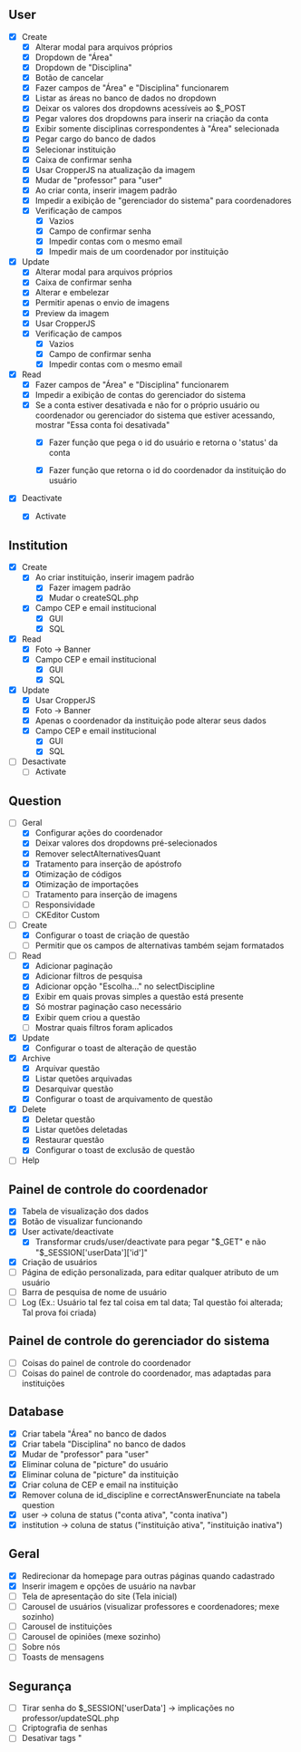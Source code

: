 ## User
- [X] Create
	- [X] Alterar modal para arquivos próprios
	- [X] Dropdown de "Área"
	- [X] Dropdown de "Disciplina"
	- [X] Botão de cancelar
	- [X] Fazer campos de "Área" e "Disciplina" funcionarem
	- [X] Listar as áreas no banco de dados no dropdown
	- [X] Deixar os valores dos dropdowns acessíveis ao $_POST
	- [X] Pegar valores dos dropdowns para inserir na criação da conta
	- [X] Exibir somente disciplinas correspondentes à "Área" selecionada
	- [X] Pegar cargo do banco de dados
	- [X] Selecionar instituição
	- [X] Caixa de confirmar senha
	- [X] Usar CropperJS na atualização da imagem
	- [X] Mudar de "professor" para "user"
	- [X] Ao criar conta, inserir imagem padrão	
	- [X] Impedir a exibição de "gerenciador do sistema" para coordenadores
	- [X] Verificação de campos
		- [X] Vazios
		- [X] Campo de confirmar senha
		- [X] Impedir contas com o mesmo email
		- [X] Impedir mais de um coordenador por instituição
	
- [X] Update
	- [X] Alterar modal para arquivos próprios
	- [X] Caixa de confirmar senha
	- [X] Alterar e embelezar
	- [X] Permitir apenas o envio de imagens
	- [X] Preview da imagem
	- [X] Usar CropperJS
	- [X] Verificação de campos
		- [X] Vazios
		- [X] Campo de confirmar senha
		- [X] Impedir contas com o mesmo email

- [X] Read
	- [X] Fazer campos de "Área" e "Disciplina" funcionarem
	- [X] Impedir a exibição de contas do gerenciador do sistema
	- [X] Se a conta estiver desativada e não for o próprio usuário ou coordenador ou gerenciador do sistema que estiver acessando, mostrar "Essa conta foi desativada"
		- [X] Fazer função que pega o id do usuário e retorna o 'status' da conta
		- [X] Fazer função que retorna o id do coordenador da instituição do usuário


- [X] Deactivate
	- [X] Activate


## Institution
- [X] Create
	- [X] Ao criar instituição, inserir imagem padrão
		- [X] Fazer imagem padrão
		- [X] Mudar o createSQL.php
	- [X] Campo CEP e email institucional
		- [X] GUI
		- [X] SQL

- [X] Read
	- [X] Foto -> Banner
	- [X] Campo CEP e email institucional
		- [X] GUI
		- [X] SQL

- [X] Update
	- [X] Usar CropperJS
	- [X] Foto -> Banner
	- [X] Apenas o coordenador da instituição pode alterar seus dados
	- [X] Campo CEP e email institucional
		- [X] GUI
		- [X] SQL

- [ ] Desactivate
	- [ ] Activate

## Question
- [ ] Geral
	- [X] Configurar ações do coordenador
	- [X] Deixar valores dos dropdowns pré-selecionados
	- [X] Remover selectAlternativesQuant
	- [X] Tratamento para inserção de apóstrofo
	- [X] Otimização de códigos
	- [X] Otimização de importações
	- [ ] Tratamento para inserção de imagens
	- [ ] Responsividade
	- [ ] CKEditor Custom
	
- [ ] Create
	- [X] Configurar o toast de criação de questão
	- [ ] Permitir que os campos de alternativas também sejam formatados

- [ ] Read
	- [X] Adicionar paginação
	- [X] Adicionar filtros de pesquisa
	- [X] Adicionar opção "Escolha..." no selectDiscipline
	- [X] Exibir em quais provas simples a questão está presente
	- [X] Só mostrar paginação caso necessário
	- [X] Exibir quem criou a questão
	- [ ] Mostrar quais filtros foram aplicados
 	
- [X] Update
	- [X] Configurar o toast de alteração de questão

- [X] Archive
	- [X] Arquivar questão
	- [X] Listar quetões arquivadas
	- [X] Desarquivar questão
	- [X] Configurar o toast de arquivamento de questão

- [X] Delete
	- [X] Deletar questão
	- [X] Listar quetões deletadas
	- [X] Restaurar questão
	- [X] Configurar o toast de exclusão de questão

- [ ] Help

## Painel de controle do coordenador
- [X] Tabela de visualização dos dados
- [X] Botão de visualizar funcionando
- [X] User activate/deactivate
	- [X] Transformar cruds/user/deactivate para pegar "$_GET" e não "$_SESSION['userData']['id']"
- [X] Criação de usuários
- [ ] Página de edição personalizada, para editar qualquer atributo de um usuário
- [ ] Barra de pesquisa de nome de usuário
- [ ] Log (Ex.: Usuário tal fez tal coisa em tal data; Tal questão foi alterada; Tal prova foi criada)

## Painel de controle do gerenciador do sistema
- [ ] Coisas do painel de controle do coordenador
- [ ] Coisas do painel de controle do coordenador, mas adaptadas para instituições

## Database

- [X] Criar tabela "Área" no banco de dados
- [X] Criar tabela "Disciplina" no banco de dados
- [X] Mudar de "professor" para "user"
- [X] Eliminar coluna de "picture" do usuário
- [X] Eliminar coluna de "picture" da instituição
- [X] Criar coluna de CEP e email na instituição
- [X] Remover coluna de id_discipline e correctAnswerEnunciate na tabela question
- [X] user -> coluna de status ("conta ativa", "conta inativa")
- [X] institution -> coluna de status ("instituição ativa", "instituição inativa")

## Geral
- [X] Redirecionar da homepage para outras páginas quando cadastrado
- [X] Inserir imagem e opções de usuário na navbar
- [ ] Tela de apresentação do site (Tela inicial)
- [ ] Carousel de usuários (visualizar professores e coordenadores; mexe sozinho)
- [ ] Carousel de instituições
- [ ] Carousel de opiniões (mexe sozinho)
- [ ] Sobre nós
- [ ] Toasts de mensagens

## Segurança
- [ ] Tirar senha do $_SESSION['userData'] -> implicações no professor/updateSQL.php
- [ ] Criptografia de senhas
- [ ] Desativar tags "<script>" e "<?php" do que o CkEditor retorna
- [ ] Segurança das demais abas (para implementar no "utilities/security.php". Exemplo demonstrado no "cruds/user/readGUI.php");

## Observações
	1 coordenador por escola
	professores dessa escola são subordinados a esse coordenador
	coordenadores tem página de gerenciamento dos professores
	somente programadores podem criar instituições e coordenadores
	somente coordenadores podem criar professores


## Dicas
* Use die() se não achou $_GET
* Quando as imagens não estiverem atualizando, pode ser que o navegador esteja guardando-as em cache.
Para evitar isso, faça o seguinte: adicione "?1222259157.415" no final do src da imagem, onde "1222259157.415" é o horário do servidor. Ex.: <img src="picture.jpg?1222259157.415" alt="">
A função de tempo no php é "time()", então ficaria <img src="/images/users/2.jpeg<?php echo '?' . time() ?>" />
* <script> be included between the <head> tags in your HTML document.
* $connection->close();		após		require_once $_SERVER['DOCUMENT_ROOT'] . '/database/dbSelect/...';


## Possíveis novas funções
* Sistema de mensagens (tipo do moddle)
* Email de verificação de criação de contas
* Esqueci a senha
* Versionamento de provas e questões (tipo o do GitHub)
* Comentário das questões
